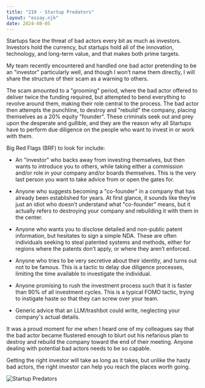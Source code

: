 ```yaml
---
title: "219 - Startup Predators"
layout: "essay.njk"
date: 2024-08-05
---
```


Startups face the threat of bad actors every bit as much as investors. Investors hold the currency, but startups hold all of the innovation, technology, and long-term value, and that makes both prime targets.

My team recently encountered and handled one bad actor pretending to be an "investor" particularly well, and though I won’t name them directly, I will share the structure of their scam as a warning to others.

The scam amounted to a "grooming" period, where the bad actor offered to deliver twice the funding required, but attempted to bend everything to revolve around them, making their role central to the process. The bad actor then attempts the punchline, to destroy and "rebuild" the company, placing themselves as a 20% equity "founder". These criminals seek out and prey upon the desperate and gullible, and they are the reason why all Startups have to perform due diligence on the people who want to invest in or work with them.

Big Red Flags (BRF) to look for include:
 
- An "investor" who backs away from investing themselves, but then wants to introduce you to others, while taking either a commission and/or role in your company and/or boards themselves. This is the very last person you want to take advice from or open the gates for.
 
- Anyone who suggests becoming a "co-founder" in a company that has already been established for years. At first glance, it sounds like they’re just an idiot who doesn’t understand what "co-founder" means, but it actually refers to destroying your company and rebuilding it with them in the center.
 
- Anyone who wants you to disclose detailed and non-public patent information, but hesitates to sign a simple NDA. These are often individuals seeking to steal patented systems and methods, either for regions where the patents don’t apply, or where they aren’t enforced.
 
- Anyone who tries to be very secretive about their identity, and turns out not to be famous. This is a tactic to delay due diligence processes, limiting the time available to investigate the individual.
 
- Anyone promising to rush the investment process such that it is faster than 90% of all investment cycles. This is a typical FOMO tactic, trying to instigate haste so that they can screw over your team.

- Generic advice that an LLM/trashbot could write, neglecting your company's actual details.

It was a proud moment for me when I heard one of my colleagues say that the bad actor became flustered enough to blurt out his nefarious plan to destroy and rebuild the company toward the end of their meeting. Anyone dealing with potential bad actors needs to be so capable.

Getting the right investor will take as long as it takes, but unlike the hasty bad actors, the right investor can help you reach the places worth going.

![Startup Predators](https://media.licdn.com/dms/image/v2/D5622AQFlkR-pPhuePw/feedshare-shrink_2048_1536/feedshare-shrink_2048_1536/0/1720056602751?e=1737590400&v=beta&t=jg657LGKaTaPUtCxnefFbeRuE4i5-bWG8iOuJ4P2Ha8)